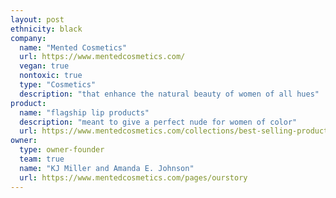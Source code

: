 ```yaml
---
layout: post
ethnicity: black
company:
  name: "Mented Cosmetics"
  url: https://www.mentedcosmetics.com/
  vegan: true
  nontoxic: true
  type: "Cosmetics"
  description: "that enhance the natural beauty of women of all hues"
product:
  name: "flagship lip products"
  description: "meant to give a perfect nude for women of color"
  url: https://www.mentedcosmetics.com/collections/best-selling-products/lips
owner:
  type: owner-founder
  team: true
  name: "KJ Miller and Amanda E. Johnson"
  url: https://www.mentedcosmetics.com/pages/ourstory
---
```


